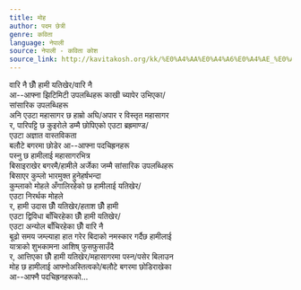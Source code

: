 ```yaml
---
title: मोह
author: पदम छेत्री
genre: कविता
language: नेपाली
source: नेपाली - कविता कोश
source_link: http://kavitakosh.org/kk/%E0%A4%AA%E0%A4%A6%E0%A4%AE_%E0%A4%9B%E0%A5%87%E0%A4%A4%E0%A5%8D%E0%A4%B0%E0%A5%80
---
```


वारि नै छौँ हामी यतिखेर/वारि नै  
आ--आफ्ना झिटिमिटी उपलब्धिहरू काखी च्यापेर उभिएका/  
सांसारिक उपलब्धिहरू  
अनि एउटा महासागर छ हाम्रो अघि/अपार र विस्तृत महासागर  
र, पारिपट्टि छ कुइरोले डम्मै छोपिएको एउटा ब्रह्रमाण्ड/  
एउटा अज्ञात वास्तविकता  
बलौटे बगरमा छोडेर आ--आफ्ना पदचिह्रनहरू  
पस्नु छ हामीलाई महासागरभित्र  
बिसाइराखेर बगरमै/हामीले अर्जेका जम्मै सांसारिक उपलब्धिहरू  
बिसाएर कुम्लो भारमुक्त हुनेहर्षभन्दा  
कुम्लाको मोहले अँगालिरहेको छ हामीलाई यतिखेर/  
एउटा निरर्थक मोहले  
र, हामी उदास छौँ यतिखेर/हताश छौँ हामी  
एउटा द्विविधा बाँचिरहेका छौँ हामी यतिखेर/  
एउटा अन्योल बाँचिरहेका छौँ वारि नै  
बूढो समय जम्ल्याहा हात गरेर बिदाको नमस्कार गर्दैछ हामीलाई  
यात्राको शुभकामना आशिष् फुसफुसाउँदै  
र, आत्तिएका छौँ हामी यतिखेर/महासागरमा पस्न/पसेर बिलाउन  
मोह छ हामीलाई आफ्नोअस्तित्वको/बलौटे बगरमा छोडिराखेका  
आ--आफ्नै पदचिह्रनहरूको...
